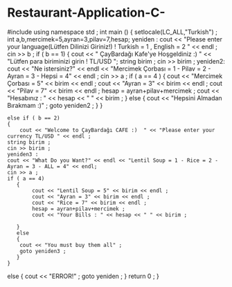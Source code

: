 # Restaurant-Application-C-
#include <iostream>
using namespace std ;
int main ()
{
	setlocale(LC_ALL,"Turkish") ;
	int a,b,mercimek=5,ayran=3,pilav=7,hesap;
	yeniden :
	cout << "Please enter your language(Lütfen Dilinizi Giriniz!) ! Turkish = 1 , English = 2 " << endl ;
	cin >> b ;
	if ( b == 1) 
	{
		cout << " ÇayBardağı Kafe'ye Hoşgeldiniz :)  " << "Lütfen para biriminizi girin ! TL/USD "; 
	string birim ;
	cin >> birim ;
	yeniden2:
	cout << "Ne istersiniz?" << endl << "Mercimek Çorbası = 1 - Pilav = 2 - Ayran = 3 - Hepsi = 4" << endl ;
	cin >> a ;
	if ( a == 4 )
	  {
			cout << "Mercimek Çorbası = 5" << birim << endl ;
			cout << "Ayran = 3" << birim << endl ;
			cout << "Pilav = 7" << birim << endl ;
			hesap = ayran+pilav+mercimek  ;
			cout << "Hesabınız : " << hesap << " " << birim ;
	  }
	  else 
	  {
	  	cout << "Hepsini Almadan Bırakmam :)" ;
	  	goto yeniden2 ;
	  }
	}
	
	else if ( b == 2)
	{
		cout << "Welcome to ÇayBardağı CAFE :)  " << "Please enter your currency TL/USD " << endl ; 
	string birim ;
	cin >> birim ;
	yeniden3 :
	cout << "What Do you Want?" << endl << "Lentil Soup = 1 - Rice = 2 - Ayran = 3 - ALL = 4" << endl;
	cin >> a ;
	if ( a == 4)
	   {
			cout << "Lentil Soup = 5" << birim << endl ;
			cout << "Ayran = 3" << birim << endl ;
			cout << "Rice = 7" << birim << endl ;
			hesap = ayran+pilav+mercimek ;
			cout << "Your Bills : " << hesap << " " << birim ;
			 
	   }
	   else
	   {
	   	cout << "You must buy them all" ;
	   	goto yeniden3 ;
	   }
    }    
else
{
	cout << "ERROR!" ;
	goto yeniden ;
}
	return 0 ;
}
